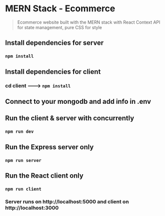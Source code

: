 # MERN Stack - Ecommerce
> Ecommerce website built with the MERN stack with React Context API for state management, pure CSS for style




## Install dependencies for server 
### `npm install`

## Install dependencies for client
### cd client ---> `npm install`

## Connect to your mongodb and add info in .env



## Run the client & server with concurrently
### `npm run dev`

## Run the Express server only
### `npm run server`

## Run the React client only
### `npm run client`

### Server runs on http://localhost:5000 and client on http://localhost:3000


